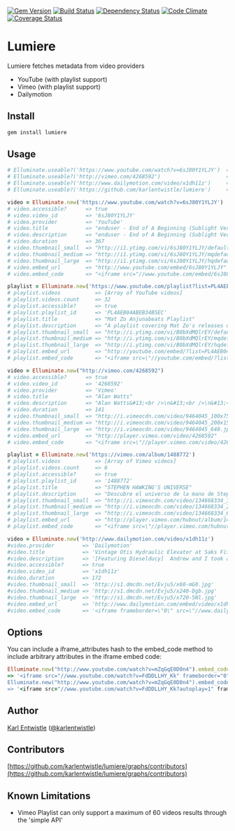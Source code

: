 [![Gem Version](https://badge.fury.io/rb/lumiere.png)](http://badge.fury.io/rb/lumiere) [![Build Status](https://travis-ci.org/karlentwistle/lumiere.png?branch=master)](https://travis-ci.org/karlentwistle/lumiere) [![Dependency Status](https://gemnasium.com/karlentwistle/lumiere.png)](https://gemnasium.com/karlentwistle/lumiere) [![Code Climate](https://codeclimate.com/github/karlentwistle/lumiere.png)](https://codeclimate.com/github/karlentwistle/lumiere) [![Coverage Status](https://coveralls.io/repos/karlentwistle/lumiere/badge.png?branch=master)](https://coveralls.io/r/karlentwistle/lumiere)

# Lumiere

Lumiere fetches metadata from video providers

* YouTube (with playlist support)
* Vimeo (with playlist support)
* Dailymotion

Install
--------

``` bash
gem install lumiere
```

Usage
-----

``` ruby
# Elluminate.useable?('https://www.youtube.com/watch?v=6sJ80Y1YLJY')  => true
# Elluminate.useable?('http://vimeo.com/4268592')                     => true
# Elluminate.useable?('http://www.dailymotion.com/video/x1dh11z')     => true
# Elluminate.useable?('https://github.com/karlentwistle/lumiere')     => false

video = Elluminate.new('https://www.youtube.com/watch?v=6sJ80Y1YLJY')
# video.accessible?      => true
# video.video_id         => '6sJ80Y1YLJY'
# video.provider         => 'YouTube'
# video.title            => "enduser - End of A Beginning (Sublight Version)"
# video.description      => "enduser - End of A Beginning (Sublight Version)"
# video.duration         => 367
# video.thumbnail_small  => "http://i1.ytimg.com/vi/6sJ80Y1YLJY/default.jpg"
# video.thumbnail_medium => "http://i1.ytimg.com/vi/6sJ80Y1YLJY/mqdefault.jpg"
# video.thumbnail_large  => "http://i1.ytimg.com/vi/6sJ80Y1YLJY/hqdefault.jpg"
# video.embed_url        => "http://www.youtube.com/embed/6sJ80Y1YLJY"
# video.embed_code       => "<iframe src="//www.youtube.com/embed/6sJ80Y1YLJY" frameborder="0" allowfullscreen></iframe>"

playlist = Elluminate.new('https://www.youtube.com/playlist?list=PL4AEB04ABEB34B5EC')
# playlist.videos           => [Array of YouTube videos]
# playlist.videos.count     => 32
# playlist.accessible?      => true
# playlist.playlist_id      => 'PL4AEB04ABEB34B5EC'
# playlist.title            => "Mat Zo Anjunabeats Playlist"
# playlist.description      => "A playlist covering Mat Zo's releases on Anjunabeats"
# playlist.thumbnail_small  => "http://i.ytimg.com/vi/B0bXdMQlrEY/default.jpg"
# playlist.thumbnail_medium => "http://i.ytimg.com/vi/B0bXdMQlrEY/mqdefault.jpg"
# playlist.thumbnail_large  => "http://i.ytimg.com/vi/B0bXdMQlrEY/hqdefault.jpg"
# playlist.embed_url        => "http://youtube.com/embed/?list=PL4AEB04ABEB34B5EC"
# playlist.embed_code       => "<iframe src=\"//youtube.com/embed/?list=PL4AEB04ABEB34B5EC\" frameborder=\"0\" allowfullscreen></iframe>"

video = Elluminate.new("http://vimeo.com/4268592")
# video.accessible?      => true
# video.video_id         => '4268592'
# video.provider         => 'Vimeo'
# video.title            => "Alan Watts"
# video.description      => "Alan Watts&#13;<br />\n&#13;<br />\n&#13;<br />\nSo true.&#13;"
# video.duration         => 141
# video.thumbnail_small  => "http://i.vimeocdn.com/video/9464045_100x75.jpg"
# video.thumbnail_medium => "http://i.vimeocdn.com/video/9464045_200x150.jpg"
# video.thumbnail_large  => "http://i.vimeocdn.com/video/9464045_640.jpg"
# video.embed_url        => "http://player.vimeo.com/video/4268592"
# video.embed_code       => "<iframe src=\"//player.vimeo.com/video/4268592\" frameborder=\"0\" webkitallowfullscreen mozallowfullscreen allowfullscreen></iframe>"

playlist = Elluminate.new('https://vimeo.com/album/1488772')
# playlist.videos           => [Array of Vimeo videos]
# playlist.videos.count     => 6
# playlist.accessible?      => true
# playlist.playlist_id      => '1488772'
# playlist.title            => "STEPHEN HAWKING'S UNIVERSE"
# playlist.description      => "Descubre el universo de la mano de Stephen Hawking"
# playlist.thumbnail_small  => "http://i.vimeocdn.com/video/134668334_100x75.jpg"
# playlist.thumbnail_medium => "http://i.vimeocdn.com/video/134668334_200x150.jpg"
# playlist.thumbnail_large  => "http://i.vimeocdn.com/video/134668334_640.jpg"
# playlist.embed_url        => "http://player.vimeo.com/hubnut/album/1488772"
# playlist.embed_code       => "<iframe src=\"//player.vimeo.com/hubnut/album/1488772?autoplay=0&byline=0&portrait=0&title=0\" frameborder=\"0\"></iframe>"

video = Elluminate.new('http://www.dailymotion.com/video/x1dh11z')
#video.provider         => 'Dailymotion'
#video.title            => 'Vintage Otis Hydraulic Elevator at Saks Fifth Avenue, Frontenac Plaza,Frontenac, MO'
#video.description      => '[Featuring Dieselducy]  Andrew and I took a ride an an older Otis Lexan in FANTASTIC condition.'
#video.accessible?      => true
#video.video_id         => 'x1dh11z'
#video.duration         => 172
#video.thumbnail_small  => 'http://s1.dmcdn.net/Evju5/x60-mG0.jpg'
#video.thumbnail_medium => 'http://s1.dmcdn.net/Evju5/x240-Dgb.jpg'
#video.thumbnail_large  => 'http://s1.dmcdn.net/Evju5/x720-5Nl.jpg'
#video.embed_url        => 'http://www.dailymotion.com/embed/video/x1dh11z'
#video.embed_code       => '<iframe frameborder=\"0\" src=\"//www.dailymotion.com/embed/video/x1dh11z\" allowfullscreen></iframe>'
```

Options
------
You can include a iframe_attributes hash to the embed_code method to include arbitrary attributes in the iframe embed code:
``` ruby
Elluminate.new("http://www.youtube.com/watch?v=mZqGqE0D0n4").embed_code(iframe_attributes: { width: 800, height: 600, "data-key" => "value" })
=> '<iframe src="//www.youtube.com/watch?v=FdDDLLHY_Kk" frameborder="0" allowfullscreen width="800" height="600" data-key="value"></iframe>
Elluminate.new("http://www.youtube.com/watch?v=mZqGqE0D0n4").embed_code(url_attributes: { autoplay: 1 })
=> '<iframe src="//www.youtube.com/watch?v=FdDDLLHY_Kk?autoplay=1" frameborder="0" allowfullscreen></iframe>
```

Author
------

[Karl Entwistle](https://github.com/karlentwistle) ([@karlentwistle](https://twitter.com/karlentwistle))

Contributors
------------

[https://github.com/karlentwistle/lumiere/graphs/contributors](https://github.com/karlentwistle/lumiere/graphs/contributors)

## Known Limitations
* Vimeo Playlist can only support a maximum of 60 videos results through the 'simple API'
